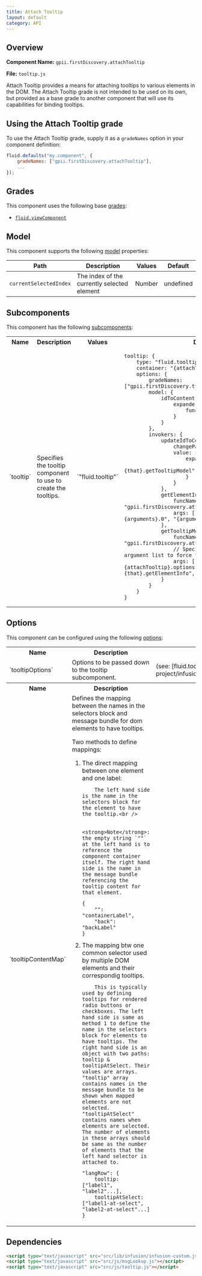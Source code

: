 ```yaml
---
title: Attach Tooltip
layout: default
category: API
---
```


## Overview

**Component Name:** `gpii.firstDiscovery.attachTooltip`

**File:** `tooltip.js`

Attach Tooltip provides a means for attaching tooltips to various elements in the DOM.
The Attach Tooltip grade is not intended to be used on its own, but provided as a base grade
to another component that will use its capabilities for binding tooltips.

## Using the Attach Tooltip grade

To use the Attach Tooltip grade, supply it as a `gradeNames` option in your component definition:
```javascript
fluid.defaults("my.component", {
    gradeNames: ["gpii.firstDiscovery.attachTooltip"],
    ...
});
```

## Grades

This component uses the following base
[grades](http://docs.fluidproject.org/infusion/development/ComponentGrades.html):

* [`fluid.viewComponent`](http://docs.fluidproject.org/infusion/development/ComponentGrades.html)

## Model

This component supports the following
[model](http://docs.fluidproject.org/infusion/development/tutorial-gettingStartedWithInfusion/ModelComponents.html)
properties:

| Path   | Description | Values | Default |
|--------|-------------|--------|---------|
| `currentSelectedIndex` |The index of the currently selected element  | Number | undefined |

## Subcomponents

This component has the following
[subcomponents](http://docs.fluidproject.org/infusion/development/SubcomponentDeclaration.html):

<table>
    <tr><th>Name</th><th>Description</th><th>Values</th><th>Default</th></tr>
    <tr>
        <td>`tooltip`</td>
        <td>Specifies the tooltip component to use to create the tooltips.</td>
        <td>`"fluid.tooltip"`</td>
        <td>
        <pre><code>tooltip: {
    type: "fluid.tooltip",
    container: "{attachTooltip}.container",
    options: {
        gradeNames: ["gpii.firstDiscovery.tts.tooltipHookup"],
        model: {
            idToContent: {
                expander: {
                    func: "{that}.getTooltipModel"
                }
            }
        },
        invokers: {
            updateIdToContent: {
                changePath: "idToContent",
                value: {
                    expander: {
                        funcName: "{that}.getTooltipModel"
                    }
                }
            },
            getElementInfo: {
                funcName: "gpii.firstDiscovery.attachTooltip.getElementInfo",
                args: ["{fluid.messageResolver}", "{arguments}.0", "{arguments}.1"]
            },
            getTooltipModel: {
                funcName: "gpii.firstDiscovery.attachTooltip.getTooltipModel",
                // Specifying each elements in the argument list to force them to resolve.
                args: ["{attachTooltip}.dom", "{attachTooltip}.options.tooltipContentMap", "{that}.getElementInfo", "{attachTooltip}"]
            }
        }
    }
}</code></pre>
        </td>
    </tr>
</table>

## Options

This component can be configured using the following
[options](http://docs.fluidproject.org/infusion/development/ComponentOptionsAndDefaults.html):

<table>
    <tr><th>Name</th><th>Description</th><th>Values</th><th>Default</th></tr>
    <tr>
        <td>`tooltipOptions`</td>
        <td>Options to be passed down to the tooltip subcomponent.</td>
        <td>(see: [fluid.tooltip](https://github.com/fluid-project/infusion/blob/master/src/components/tooltip/js/Tooltip.js))</td>
        <td>
        <pre><code>tooltipOptions: {}</code></pre>
        </td>
    </tr>
    <tr><th>Name</th><th>Description</th><th>Values</th><th>Default</th></tr>
    <tr>
        <td>`tooltipContentMap`</td>
        <td>Defines the mapping between the names in the selectors block and message bundle for dom elements to have tooltips.

Two methods to define mappings:
<ol>
<li>The direct mapping between one element and one label:

        The left hand side is the name in the selectors block for the element to have the tooltip.<br />

        <strong>Note</strong>: the empty string `""` at the left hand is to reference the component container itself. The right hand side is the name in the message bundle referencing the tooltip content for that element.
<pre><code>{
    "": "containerLabel",
    "back": "backLabel"
}</code></pre>
</li>
<li>The mapping btw one common selector used by multiple DOM elements and their correspondig tooltips.

        This is typically used by defining tooltips for rendered radio buttons or checkboxes. The left hand side is same as method 1 to define the name in the selectors block for elements to have tooltips. The right hand side is an object with two paths: tooltip & tooltipAtSelect. Their values are arrays. "tooltip" array contains names in the message bundle to be shown when mapped elements are not selected. "tooltipAtSelect" contains names when elements are selected. The number of elements in these arrays should be same as the number of elements that the left hand selector is attached to.
<pre><code>"langRow": {
    tooltip: ["label1", "label2"...],
    tooltipAtSelect: ["label1-at-select", "label2-at-select"...]
}</code></pre>
</li>
</ol>
</td>
        <td></td>
        <td>
        <pre><code>tooltipContentMap: {}</code></pre>
        </td>
    </tr>
</table>

## Dependencies

```html
<script type="text/javascript" src="src/lib/infusion/infusion-custom.js"></script>
<script type="text/javascript" src="src/js/msgLookup.js"></script>
<script type="text/javascript" src="src/js/tooltip.js"></script>
```

